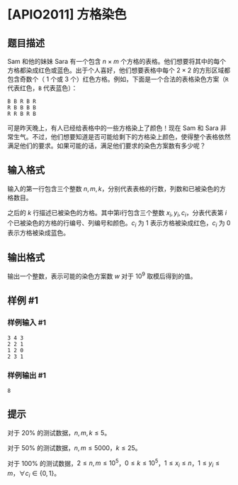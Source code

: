 # [APIO2011] 方格染色

## 题目描述

Sam 和他的妹妹 Sara 有一个包含 $n \times m$ 个方格的表格。他们想要将其中的每个方格都染成红色或蓝色。出于个人喜好，他们想要表格中每个 $2 \times 2$ 的方形区域都包含奇数个（ $1$ 个或 $3$ 个）红色方格。例如，下面是一个合法的表格染色方案（`R` 代表红色，`B` 代表蓝色）：
```
B B R B R
R B B B B
R R B R B
```
可是昨天晚上，有人已经给表格中的一些方格染上了颜色！现在 Sam 和 Sara 非常生气。不过，他们想要知道是否可能给剩下的方格染上颜色，使得整个表格依然满足他们的要求。如果可能的话，满足他们要求的染色方案数有多少呢？

## 输入格式

输入的第一行包含三个整数 $n,m,k$，分别代表表格的行数，列数和已被染色的方格数目。

之后的 $k$ 行描述已被染色的方格。其中第i行包含三个整数 $x_i,y_i,c_i$，分表代表第 $i$ 个已被染色的方格的行编号、列编号和颜色。$c_i$ 为 $1$ 表示方格被染成红色，$c_i$ 为 $0$ 表示方格被染成蓝色。

## 输出格式

输出一个整数，表示可能的染色方案数 $w$ 对于 $10^9$ 取模后得到的值。


## 样例 #1

### 样例输入 #1
```
3 4 3
2 2 1
1 2 0
2 3 1
```

### 样例输出 #1

```
8
```

## 提示

对于 $20\%$ 的测试数据，$n,m,k \leqslant 5$。

对于 $50\%$ 的测试数据，$n,m \leqslant 5000$，$k \leqslant 25$。

对于 $100\%$ 的测试数据，$2 \leqslant n,m \leqslant 10^5$，$0 \leqslant k \leqslant 10^5$，$1 \leqslant x_i \leqslant n$，$1 \leqslant y_i \leqslant m$，$\forall c_i \in \{0,1\}$。
